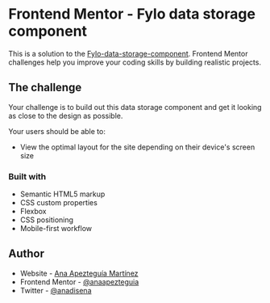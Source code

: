 # Frontend Mentor - Fylo data storage component

This is a solution to the [Fylo-data-storage-component](https://www.frontendmentor.io/challenges/fylo-data-storage-component-1dZPRbV5n). Frontend Mentor challenges help you improve your coding skills by building realistic projects.

## The challenge

Your challenge is to build out this data storage component and get it looking as close to the design as possible.

Your users should be able to:

- View the optimal layout for the site depending on their device's screen size

### Built with

- Semantic HTML5 markup
- CSS custom properties
- Flexbox
- CSS positioning
- Mobile-first workflow

## Author

- Website - [Ana Apezteguía Martínez](https://www.ana-am.es)
- Frontend Mentor - [@anaapezteguia](https://www.frontendmentor.io/profile/anaapezteguia)
- Twitter - [@anadisena](https://www.twitter.com/anadisena)
